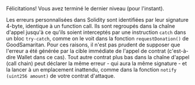 Félicitations! Vous avez terminé le dernier niveau (pour l'instant).

Les erreurs personnalisées dans Solidity sont identifiées par leur signature 4-byte, identique à un function call. Ils sont regroupés dans la chaîne d'appel jusqu'à ce qu'ils soient interceptés par une instruction `catch` dans un bloc `try-catch`, comme on le voit dans la fonction `requestDonation()` de GoodSamaritan. Pour ces raisons, il n'est pas prudent de supposer que l'erreur a été générée par la cible immédiate de l'appel de contrat (c'est-à-dire Wallet dans ce cas). Tout autre contrat plus bas dans la chaîne d'appel (call chain) peut déclarer la même erreur - qui aura la même signature - et la lancer à un emplacement inattendu, comme dans la fonction `notify (uint256 amount)` de votre contrat d'attaque.
